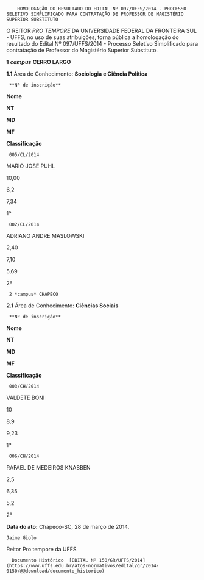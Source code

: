         HOMOLOGAÇÃO DO RESULTADO DO EDITAL Nº 097/UFFS/2014 - PROCESSO SELETIVO SIMPLIFICADO PARA CONTRATAÇÃO DE PROFESSOR DE MAGISTÉRIO SUPERIOR SUBSTITUTO  

O REITOR *PRO TEMPORE* DA UNIVERSIDADE FEDERAL DA FRONTEIRA SUL - UFFS, no uso de suas atribuições, torna pública a homologação do resultado do Edital Nº 097/UFFS/2014 - Processo Seletivo Simplificado para contratação de Professor do Magistério Superior Substituto.

 **1** ***campus*** **CERRO LARGO**

 **1.1** Área de Conhecimento: **Sociologia e Ciência Política**

     **Nº de inscrição**

   **Nome**

   **NT**

   **MD**

   **MF**

   **Classificação**

     005/CL/2014

   MARIO JOSE PUHL

   10,00

   6,2

   7,34

   1º 

     002/CL/2014

   ADRIANO ANDRE MASLOWSKI

   2,40

   7,10

   5,69

   2º 

     2 *campus* CHAPECÓ

 **2.1** Área de Conhecimento: **Ciências Sociais**

     **Nº de inscrição**

   **Nome**

   **NT**

   **MD**

   **MF**

   **Classificação**

     003/CH/2014

   VALDETE BONI

   10

   8,9

   9,23

   1º 

     006/CH/2014

   RAFAEL DE MEDEIROS KNABBEN

   2,5

   6,35

   5,2

   2º 

      

  

  

   **Data do ato:** Chapecó-SC, 28 de março de 2014.   
 

    Jaime Giolo   
 Reitor Pro tempore da UFFS 

      Documento Histórico  [EDITAL Nº 150/GR/UFFS/2014](https://www.uffs.edu.br/atos-normativos/edital/gr/2014-0150/@@download/documento_historico)     
      
